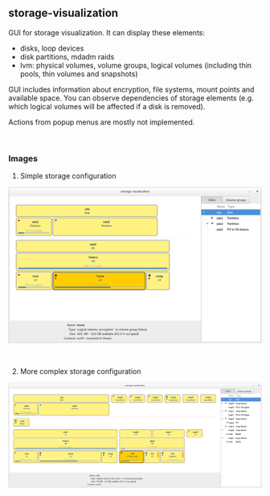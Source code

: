 <h2>storage-visualization</h2>

GUI for storage visualization. It can display these elements:
<ul>
 <li> disks, loop devices
 <li> disk partitions, mdadm raids
 <li> lvm: physical volumes, volume groups, logical volumes (including thin pools, thin volumes and snapshots)
</ul> 

GUI includes information about encryption, file systems, mount points and available space. You can observe dependencies of storage elements (e.g. which logical volumes will be affected if a disk is removed).

Actions from popup menus are mostly not implemented.

<br>

<h3>Images</h3>

1) Simple storage configuration

![simple storage configuration](https://github.com/matejstepanek/storage-visualization/blob/master/wiki/simple.png)

<br>

2) More complex storage configuration

![more complex storage configuration](https://github.com/matejstepanek/storage-visualization/blob/master/wiki/complex.png)


